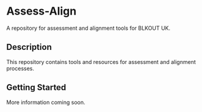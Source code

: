 # Assess-Align

A repository for assessment and alignment tools for BLKOUT UK.

## Description

This repository contains tools and resources for assessment and alignment processes.

## Getting Started

More information coming soon.
